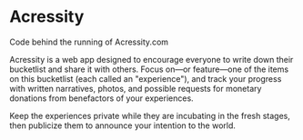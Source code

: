 Acressity
=========

Code behind the running of Acressity.com

Acressity is a web app designed to encourage everyone to write down their bucketlist and share it with others. Focus on&#8212;or feature&#8212;one of the items on this bucketlist (each called an "experience"), and track your progress with written narratives, photos, and possible requests for monetary donations from benefactors of your experiences.

Keep the experiences private while they are incubating in the fresh stages, then publicize them to announce your intention to the world.
